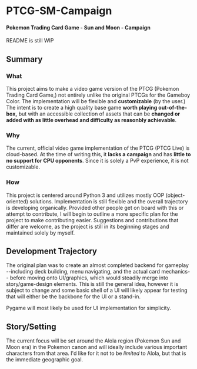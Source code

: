 # PTCG-SM-Campaign
#### Pokemon Trading Card Game - Sun and Moon - Campaign

README is still WIP

## **Summary**

### What
This project aims to make a video game version of the PTCG (Pokemon Trading Card Game,) not entirely unlike the original PTCGs for the Gameboy Color. The implementation will be flexible and **customizable** (by the user.) The intent is to create a high quality base game **worth playing out-of-the-box,** but with an accessible collection of assets that can be **changed or added with as little overhead and difficulty as reasonbly achievable**. 

### Why
The current, official video game implementation of the PTCG (PTCG Live) is cloud-based. At the time of writing this, it **lacks a campaign** and has **little to no support for CPU opponents**. Since it is solely a PvP experience, it is not customizable.

### How
This project is centered around Python 3 and utilizes mostly OOP (object-oriented) solutions. Implementation is still flexible and the overall trajectory is developing organically. Provided other people get on board with this or attempt to contribute, I will begin to outline a more specific plan for the project to make contributing easier. Suggestions and contributions that differ are welcome, as the project is still in its beginning stages and maintained solely by myself.

## **Development Trajectory**

The original plan was to create an almost completed backend for gameplay --including deck building, menu navigating, and the actual card mechanics-- before moving onto UI/graphics, which would steadily merge into story/game-design elements. This is still the general idea, however it is subject to change and some basic shell of a UI will likely appear for testing that will either be the backbone for the UI or a stand-in.

Pygame will most likely be used for UI implementation for simplicity.


## **Story/Setting**

The current focus will be set around the Alola region (Pokemon Sun and Moon era) in the Pokemon canon and will ideally include various important characters from that area. I'd like for it not to be *limited* to Alola, but that is the immediate geographic goal.
